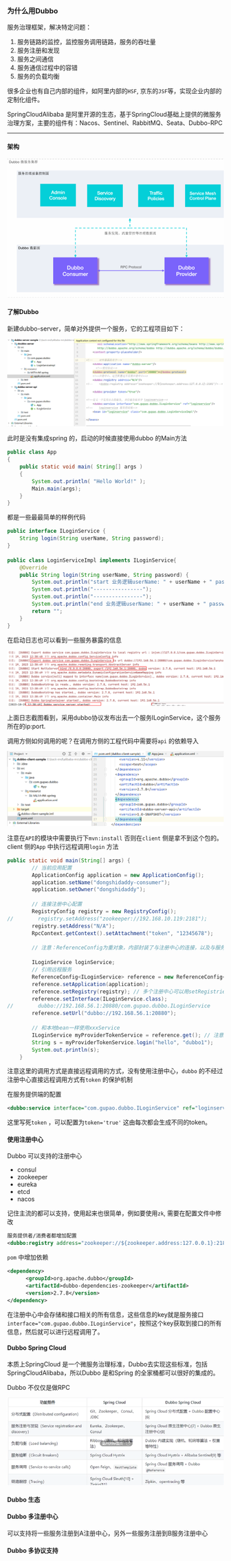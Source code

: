 ### 为什么用Dubbo

服务治理框架，解决特定问题：

1. 服务链路的监控，监控服务调用链路，服务的吞吐量
2. 服务注册和发现
3. 服务之间通信
4. 服务通信过程中的容错
5. 服务的负载均衡

很多企业也有自己内部的组件，如阿里内部的`HSF`,  京东的`JSF`等，实现企业内部的定制化组件。

SpringCloudAlibaba 是阿里开源的生态，基于SpringCloud基础上提供的微服务治理方案，主要的组件有：Nacos、Sentinel、RabbitMQ、Seata、Dubbo-RPC

---

#### 架构

![a](./pics/dubbo.png)

#### 了解Dubbo

新建dubbo-server，简单对外提供一个服务，它的工程项目如下：

![a](./pics/dubbo1.png)

此时是没有集成spring 的，启动的时候直接使用dubbo 的Main方法

```java
public class App 
{
    public static void main( String[] args )
    {
        System.out.println( "Hello World!" );
        Main.main(args);
    }
}
```

都是一些最最简单的样例代码

```java
public interface ILoginService {
    String login(String userName, String password);
}

public class LoginServiceImpl implements ILoginService{
    @Override
    public String login(String userName, String password) {
        System.out.println("start 业务逻辑userName: " + userName + " password:" + password);
        System.out.println("----------------");
        System.out.println("----------------");
        System.out.println("end 业务逻辑userName: " + userName + " password:" + password);
        return "";
    }
}
```

在启动日志也可以看到一些服务暴露的信息

![a](./pics/dubbo2.png)

上面日志截图看到，采用dubbo协议发布出去一个服务ILoginService，这个服务所在的ip:port.

调用方侧如何调用的呢？在调用方侧的工程代码中需要将`api` 的依赖导入

![a](./pics/dubbo3.png)

注意在`API`的模块中需要执行下`mvn:install`  否则在`client` 侧是拿不到这个包的。client 侧的`App` 中执行远程调用`login` 方法

```java
public static void main(String[] args) {
        // 当前应用配置
        ApplicationConfig application = new ApplicationConfig();
        application.setName("dongshidaddy-consumer");
        application.setOwner("dongshidaddy");

        // 连接注册中心配置
        RegistryConfig registry = new RegistryConfig();
//        registry.setAddress("zookeeper://192.168.10.119:2181");
        registry.setAddress("N/A");
        RpcContext.getContext().setAttachment("token", "12345678");

        // 注意：ReferenceConfig为重对象，内部封装了与注册中心的连接，以及与服务提供方的连接

        ILoginService loginService;
        // 引用远程服务
        ReferenceConfig<ILoginService> reference = new ReferenceConfig<ILoginService>(); // 此实例很重，封装了与注册中心的连接以及与提供者的连接，请自行缓存，否则可能造成内存和连接泄漏
        reference.setApplication(application);
        reference.setRegistry(registry); // 多个注册中心可以用setRegistries()
        reference.setInterface(ILoginService.class);
//        dubbo://192.168.56.1:20880/com.gupao.dubbo.ILoginService
        reference.setUrl("dubbo://192.168.56.1:20880");

        // 和本地bean一样使用xxxService
        ILoginService myProviderTokenService = reference.get(); // 注意：此代理对象内部封装了所有通讯细节，对象较重，请缓存复用
        String s = myProviderTokenService.login("hello", "dubbo1");
        System.out.println(s);
    }
```

注意这里的调用方式是直接远程调用的方式，没有使用注册中心，`dubbo` 的不经过注册中心直接远程调用方式有`token` 的保护机制

在服务提供端的配置

```xml
<dubbo:service interface="com.gupao.dubbo.ILoginService" ref="loginservice" token="12345678"/>
```

这里写死`token` ，可以配置为`token='true'` 这由每次都会生成不同的token。

#### 使用注册中心

Dubbo 可以支持的注册中心

* consul
* zookeeper
* eureka
* etcd
* nacos

记住主流的都可以支持，使用起来也很简单，例如要使用`zk`, 需要在配置文件中修改

```xml
服务提供者/消费者都增加配置
<dubbo:registry address="zookeeper://${zookeeper.address:127.0.0.1}:2181"/ timeout="10000">
```

`pom` 中增加依赖

```xml
<dependency>
      <groupId>org.apache.dubbo</groupId>
      <artifactId>dubbo-dependencies-zookeeper</artifactId>
      <version>2.7.8</version>
</dependency>
```

在注册中心中会存储和接口相关的所有信息，这些信息的key就是服务接口`interface="com.gupao.dubbo.ILoginService"`，按照这个key获取到接口的所有信息，然后就可以进行远程调用了。

#### Dubbo Spring Cloud

本质上SpringCloud 是一个微服务治理标准，Dubbo去实现这些标准，包括SpringCloudAlibaba，所以Dubbo 是和Spring 的全家桶都可以很好的集成的。

Dubbo 不仅仅是做RPC

![a](./pics/dubbo4.png)



#### Dubbo 生态



#### Dubbo 多注册中心

可以支持将一些服务注册到A注册中心，另外一些服务注册到B服务注册中心

#### Dubbo 多协议支持

























